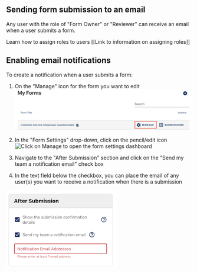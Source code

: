 ## Sending form submission to an email

Any user with the role of "Form Owner" or "Reviewer" can receive an email when a user submits a form.

Learn how to assign roles to users [[Link to information on assigning roles]]

## Enabling email notifications

To create a notification when a user submits a form:

1. On the "Manage" icon for the form you want to edit
![Click on Manage to open the form settings dashboard](images/manage-form.png)

1. In the "Form Settings" drop-down, click on the pencil/edit icon
![Click on Manage to open the form settings dashboard](images/notifications-form.edit.png)
1. Navigate to the "After Submission" section and click on the "Send my team a notification email" check box
1. In the text field below the checkbox, you can place the email of any user(s) you want to receive a notification when there is a submission
<p><img src="images/notifications-after-submission.png" width="300" height="212" alt="Add team members to the notification list"></p>
